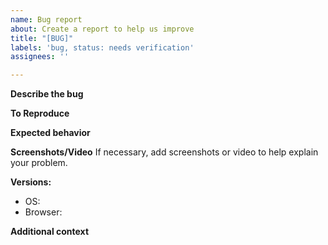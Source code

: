 ```yaml
---
name: Bug report
about: Create a report to help us improve
title: "[BUG]"
labels: 'bug, status: needs verification'
assignees: ''

---
```


**Describe the bug**


**To Reproduce**


**Expected behavior**

**Screenshots/Video**
If necessary, add screenshots or video to help explain your problem.

**Versions:**
 - OS: 
 - Browser:

**Additional context**
